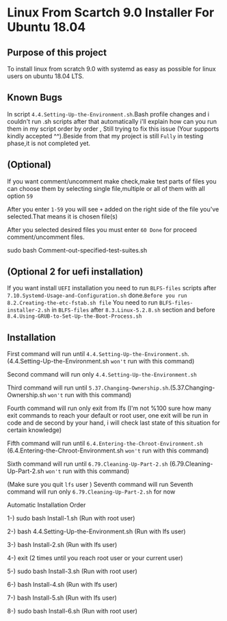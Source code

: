 # Linux From Scartch 9.0 Installer For Ubuntu 18.04

## Purpose of this project

To install linux from scratch 9.0 with systemd as easy as possible for linux users on ubuntu 18.04 LTS.

## Known Bugs

In script `4.4.Setting-Up-the-Environment.sh`.Bash profile changes and i couldn't run .sh scripts after that automatically i'll explain how can you run them in my script order by order , Still trying to fix this issue (Your supports kindly accepted ^^).Beside from that my project is still `Fully` in testing phase,it is not completed yet.

## (Optional)
If you want comment/uncomment make check,make test parts of files you can choose them by selecting single file,multiple or all of them with all option `59`

After you enter `1-59` you will see `+` added on the right side of the file you've selected.That means it is chosen file(s)

After you selected desired files you must enter `60 Done` for proceed comment/uncomment files.

sudo bash Comment-out-specified-test-suites.sh

## (Optional 2 for uefi installation)
If you want install `UEFI` installation you need to run `BLFS-files` scripts  after `7.10.Systemd-Usage-and-Configuration.sh` done.`Before you run 8.2.Creating-the-etc-fstab.sh file`
You need to run `BLFS-files-installer-2.sh` in `BLFS-files` after `8.3.Linux-5.2.8.sh` section and before `8.4.Using-GRUB-to-Set-Up-the-Boot-Process.sh`

## Installation

First command will run until `4.4.Setting-Up-the-Environment.sh`.(4.4.Setting-Up-the-Environment.sh `won't` run with this command)

Second command will run only `4.4.Setting-Up-the-Environment.sh`

Third command will run until `5.37.Changing-Ownership.sh`.(5.37.Changing-Ownership.sh `won't` run with this command)

Fourth command will run only exit from lfs (I'm not %100 sure how many exit commands to reach your default or root user, one exit will be run in code and de second by your hand, i will check last state of this situation for certain knowledge)

Fifth command will run until `6.4.Entering-the-Chroot-Environment.sh` (6.4.Entering-the-Chroot-Environment.sh `won't` run with this command)

Sixth command will run until `6.79.Cleaning-Up-Part-2.sh` (6.79.Cleaning-Up-Part-2.sh `won't` run with this command)

(Make sure you quit `lfs` user ) Seventh command will run 
Seventh command will run only `6.79.Cleaning-Up-Part-2.sh` for now


Automatic Installation Order

1-) sudo bash Install-1.sh (Run with root user)

2-) bash 4.4.Setting-Up-the-Environment.sh (Run with lfs user)

3-) bash Install-2.sh (Run with lfs user)

4-) exit (2 times until you reach root user or your current user)

5-) sudo bash Install-3.sh (Run with root user)

6-) bash Install-4.sh (Run with lfs user)

7-) bash Install-5.sh (Run with lfs user)

8-) sudo bash Install-6.sh (Run with root user)